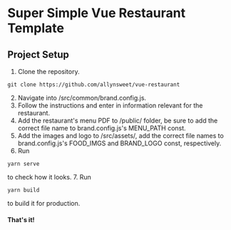 # Super Simple Vue Restaurant Template 

## Project Setup
1. Clone the repository.
```
git clone https://github.com/allynsweet/vue-restaurant
```
2. Navigate into /src/common/brand.config.js.
3. Follow the instructions and enter in information relevant for the restaurant. 
4. Add the restaurant's menu PDF to /public/ folder, be sure to add the correct file name to brand.config.js's MENU_PATH const.
5. Add the images and logo to /src/assets/, add the correct file names to brand.config.js's FOOD_IMGS and BRAND_LOGO const, respectively.
6. Run
```
yarn serve
```
to check how it looks.
7. Run
```
yarn build
```
to build it for production.
#### That's it! 
